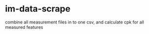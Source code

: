 # im-data-scrape
combine all measurement files in to one csv, and calculate cpk for all measured features
